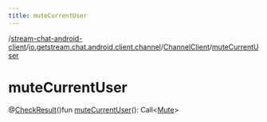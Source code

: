 ```yaml
---
title: muteCurrentUser
---
```

/[stream-chat-android-client](../../index.md)/[io.getstream.chat.android.client.channel](../index.md)/[ChannelClient](index.md)/[muteCurrentUser](muteCurrentUser.md)  
  
  
  
# muteCurrentUser  
@[CheckResult](https://developer.android.com/reference/kotlin/androidx/annotation/CheckResult.html)()fun [muteCurrentUser](muteCurrentUser.md)(): Call&lt;[Mute](../../io.getstream.chat.android.client.models/Mute/index.md)&gt;
